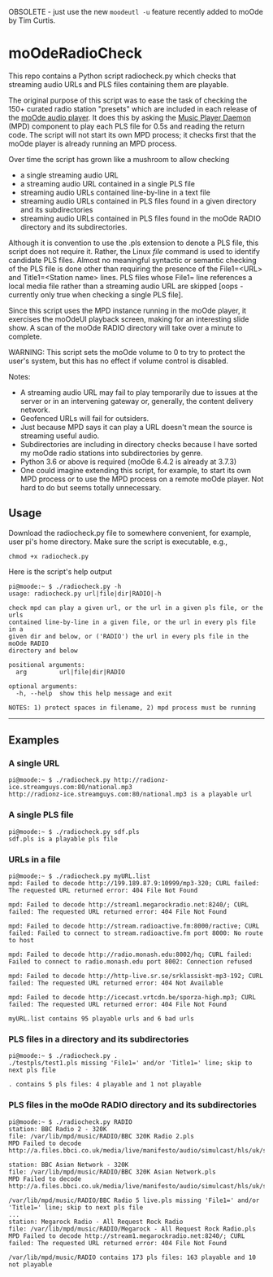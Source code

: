 OBSOLETE - just use the new `moodeutl -u` feature recently added to moOde by Tim Curtis.

# moOdeRadioCheck

This repo contains a Python script radiocheck.py which checks that streaming audio URLs and PLS files containing them are playable.

The original purpose of this script was to ease the task of checking the 150+ curated radio station "presets" which are included in each release of the [moOde audio player](http://moodeaudio.org). It does this by asking the [Music Player Daemon](https://www.musicpd.org) (MPD) component to play each PLS file for 0.5s and reading the return code. The script will not start its own MPD process; it checks first that the moOde player is already running an MPD process.

Over time the script has grown like a mushroom to allow checking

* a single streaming audio URL
* a streaming audio URL contained in a single PLS file
* streaming audio URLs contained line-by-line in a text file
* streaming audio URLs contained in PLS files found in a given directory and its subdirectories
* streaming audio URLs contained in PLS files found in the moOde RADIO directory and its subdirectories.

Although it is convention to use the .pls extension to denote a PLS file, this script does not require it. Rather, the Linux _file_ command is used to identify candidate PLS files. Almost no meaningful syntactic or semantic checking of the PLS file is done other than requiring the presence of the File1=\<URL> and Title1=\<Station name> lines. PLS files whose File1= line references a local media file rather than a streaming audio URL are skipped \[oops - currently only true when checking a single PLS file].

Since this script uses the MPD instance running in the moOde player, it exercises the moOdeUI playback screen, making for an interesting slide show. A scan of the moOde RADIO directory will take over a minute to complete.

WARNING: This script sets the moOde volume to 0 to try to protect the user's system, but this has no effect if volume control is disabled.

Notes:
* A streaming audio URL may fail to play temporarily due to issues at the server or in an intervening gateway or, generally, the content delivery network.
* Geofenced URLs will fail for outsiders.
* Just because MPD says it can play a URL doesn't mean the source is streaming useful audio.
* Subdirectories are including in directory checks because I have sorted my moOde radio stations into subdirectories by genre.
* Python 3.6 or above is required (moOde 6.4.2 is already at 3.7.3)
* One could imagine extending this script, for example, to start its own MPD process or to use the MPD process on a remote moOde player. Not hard to do but seems totally unnecessary.

## Usage

Download the radiocheck.py file to somewhere convenient, for example, user pi's home directory. Make sure the script is executable, e.g.,

`chmod +x radiocheck.py`

Here is the script's help output
```
pi@moode:~ $ ./radiocheck.py -h
usage: radiocheck.py url|file|dir|RADIO|-h

check mpd can play a given url, or the url in a given pls file, or the urls
contained line-by-line in a given file, or the url in every pls file in a
given dir and below, or ('RADIO') the url in every pls file in the moOde RADIO
directory and below

positional arguments:
  arg         url|file|dir|RADIO

optional arguments:
  -h, --help  show this help message and exit

NOTES: 1) protect spaces in filename, 2) mpd process must be running
```
___
## Examples

### A single URL
```
pi@moode:~ $ ./radiocheck.py http://radionz-ice.streamguys.com:80/national.mp3
http://radionz-ice.streamguys.com:80/national.mp3 is a playable url
```

### A single PLS file
```
pi@moode:~ $ ./radiocheck.py sdf.pls
sdf.pls is a playable pls file
```
### URLs in a file
```
pi@moode:~ $ ./radiocheck.py myURL.list
mpd: Failed to decode http://199.189.87.9:10999/mp3-320; CURL failed: The requested URL returned error: 404 File Not Found

mpd: Failed to decode http://stream1.megarockradio.net:8240/; CURL failed: The requested URL returned error: 404 File Not Found

mpd: Failed to decode http://stream.radioactive.fm:8000/ractive; CURL failed: Failed to connect to stream.radioactive.fm port 8000: No route to host

mpd: Failed to decode http://radio.monash.edu:8002/hq; CURL failed: Failed to connect to radio.monash.edu port 8002: Connection refused

mpd: Failed to decode http://http-live.sr.se/srklassiskt-mp3-192; CURL failed: The requested URL returned error: 404 Not Available

mpd: Failed to decode http://icecast.vrtcdn.be/sporza-high.mp3; CURL failed: The requested URL returned error: 404 File Not Found

myURL.list contains 95 playable urls and 6 bad urls
```

### PLS files in a directory and its subdirectories
```
pi@moode:~ $ ./radiocheck.py .
./testpls/test1.pls missing 'File1=' and/or 'Title1=' line; skip to next pls file

. contains 5 pls files: 4 playable and 1 not playable
```

### PLS files in the moOde RADIO directory and its subdirectories
```
pi@moode:~ $ ./radiocheck.py RADIO
station: BBC Radio 2 - 320K
file: /var/lib/mpd/music/RADIO/BBC 320K Radio 2.pls
MPD Failed to decode http://a.files.bbci.co.uk/media/live/manifesto/audio/simulcast/hls/uk/sbr_high/ak/bbc_radio_two.m3u8

station: BBC Asian Network - 320K
file: /var/lib/mpd/music/RADIO/BBC 320K Asian Network.pls
MPD Failed to decode http://a.files.bbci.co.uk/media/live/manifesto/audio/simulcast/hls/uk/sbr_high/ak/bbc_asian_network.m3u8

/var/lib/mpd/music/RADIO/BBC Radio 5 live.pls missing 'File1=' and/or 'Title1=' line; skip to next pls file
...
station: Megarock Radio - All Request Rock Radio
file: /var/lib/mpd/music/RADIO/Megarock - All Request Rock Radio.pls
MPD Failed to decode http://stream1.megarockradio.net:8240/; CURL failed: The requested URL returned error: 404 File Not Found

/var/lib/mpd/music/RADIO contains 173 pls files: 163 playable and 10 not playable
```
